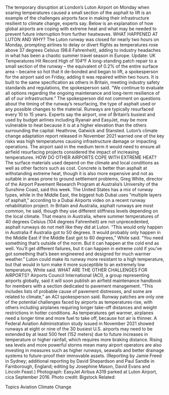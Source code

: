 The temporary disruption at London’s Luton Airport on Monday when soaring temperatures caused a small section of the asphalt to lift is an example of the challenges airports face in making their infrastructure resilient to climate change, experts say.
Below is an explanation of how global airports are coping with extreme heat and what may be needed to prevent future interruption from further heatwaves.
WHAT HAPPENED AT LUTON AND WHY?
The Luton runway was closed for nearly two hours on Monday, prompting airlines to delay or divert flights as temperatures rose above 37 degrees Celsius (98.6 Fahrenheit), adding to industry headaches in what has been a chaotic summer travel season in Europe.
Update: UK Temperatures Hit Record High of 104°F
A long-standing patch repair to a small section of the runway – the equivalent of 0.2% of the entire surface area – became so hot that it de-bonded and began to lift, a spokesperson for the airport said on Friday, adding it was repaired within two hours.
It is built to the same specification as others in Britain, meeting industry safety standards and regulations, the spokesperson said.
“We continue to evaluate all options regarding the ongoing maintenance and long-term resilience of all of our infrastructure.”
The spokesperson did not comment on questions about the timing of the runway’s resurfacing, the type of asphalt used or any possible changes to the material.
Runways are typically resurfaced every 10 to 15 years.
Experts say the airport, one of Britain’s busiest and used by budget airlines including Ryanair and EasyJet, may be more vulnerable to heat because it is at a higher elevation than the others surrounding the capital: Heathrow, Gatwick and Stansted.
Luton’s climate change adaptation report released in November 2021 warned one of the key risks was high temperatures causing infrastructure damage or impacting operations.
The airport said in the medium term it would need to ensure all airfield resurfacing projects considered the impact of increasing temperatures.
HOW DO OTHER AIRPORTS COPE WITH EXTREME HEAT?
The surface materials used depend on the climate and local conditions as well as other factors such as cost.
Concrete is better than asphalt at withstanding extreme heat, though it is also more expensive and not as suitable in areas prone to ground settlement problems, Greg White, director of the Airport Pavement Research Program at Australia’s University of the Sunshine Coast, said this week.
The United States has a mix of runway types, while in the Middle East, the biggest hub Dubai uses “multiple layers of asphalt,” according to a Dubai Airports video on a recent runway rehabilitation project.
In Britain and Australia, asphalt runways are most common, he said, though they use different stiffness levels depending on the local climate.
That means in Australia, where summer temperatures of 40 degrees Celsius (104 degrees Fahrenheit) are not unprecedented, asphalt runways do not melt like they did at Luton.
“This would only happen in Australia if Australia got to 50 degrees. It would probably only happen in the Middle East if the Middle East got to 60 degrees,” White said. “You need something that’s outside of the norm. But it can happen at the cold end as well. You’ll get different failures, but it can happen in extreme cold if you’ve got something that’s been engineered and designed for much warmer weather.”
Luton could make its runway more resistant to a high temperature, but that would in turn make it more susceptible to an extremely low temperature, White said.
WHAT ARE THE OTHER CHALLENGES FOR AIRPORTS?
Airports Council International (ACI), a group representing airports globally, said it will soon publish an airfield maintenance handbook for members with a section dedicated to pavement management.
“This includes lists of probable cause of pavement distresses, and some are related to climate,” an ACI spokesperson said.
Runway patches are only one of the potential challenges faced by airports as temperatures rise, with others including airplanes requiring longer take-off distances and weight restrictions in hotter conditions.
As temperatures get warmer, airplanes need a longer time and more fuel to take off, because hot air is thinner.
A Federal Aviation Administration study issued in November 2021 showed runways at eight or nine of the 30 busiest U.S. airports may need to be extended by at least 500 feet (152 meters) due to future increases in temperature or higher rainfall, which requires more braking distance.
Rising sea levels and more powerful storms mean many airport operators are also investing in measures such as higher runways, seawalls and better drainage systems to future-proof their immovable assets.
(Reporting by Jamie Freed in Sydney; additional reporting by David Shepardson and Paul Sandle in Farnborough, England; editing by Josephine Mason, David Evans and Lincoln Feast.)
Photograph: EasyJet Airbus A319 parked at Luton Airport, cica September 2016. Photo credit: Bigstock
Related:

Topics
Aviation
Climate Change
